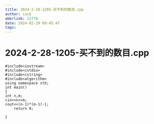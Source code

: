 ```yaml
---
title: 2024-2-28-1205-买不到的数目.cpp
author: cai6
abbrlink: 12778
date: 2024-02-29 09:45:47
tags:
---
```

# 2024-2-28-1205-买不到的数目.cpp
```
#include<iostream>
#include<cstdio>
#include<cstring>
#include<algorithm>
using namespace std;
int main()
{
int n,m;
cin>>n>>m;
cout<<(n-1)*(m-1)-1;
    return 0;

}

```